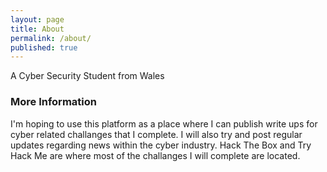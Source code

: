 ```yaml
---
layout: page
title: About
permalink: /about/
published: true
---
```


A Cyber Security Student from Wales

### More Information

I'm hoping to use this platform as a place where I can publish write ups for cyber related challanges that I complete. I will also try and post regular updates regarding news within the cyber industry. Hack The Box and Try Hack Me are where most of the challanges I will complete are located.
